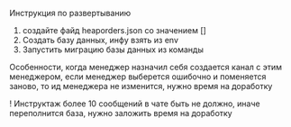 
Инструкция по развертыванию
1. создайте файд heaporders.json  со значением []
2. Создать базу данных, инфу взять из env
3. Запустить миграцию базы данных из команды

Особенности, когда менеджер назначил себя создается канал с этим менеджером, если менеджер выберется ошибочно и поменяется заново, то ид менеджера не изменится, нужно время на доработку

! Инструктаж более 10 сообщений в чате быть не должно, иначе переполнится база, нужно заложить время на доработку